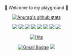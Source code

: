 <div align="center">
  
🎡 Welcome to my playground 🎢
<!--
**hyunicecream/hyunicecream** is a ✨ _special_ ✨ repository because its `README.md` (this file) appears on your GitHub profile.

Here are some ideas to get you started:

- 🔭 I’m currently working on ...
- 🌱 I’m currently learning ...
- 👯 I’m looking to collaborate on ...
- 🤔 I’m looking for help with ...
- 💬 Ask me about ...
- 📫 How to reach me: ...
- 😄 Pronouns: ...
- ⚡ Fun fact: ...
-->
[![Anurag's github stats](https://github-readme-stats.vercel.app/api?username=hyunicecream&theme=calm&show_icons=true)](https://github.com/anuraghazra/github-readme-stats)

<!-- [![Top Langs](https://github-readme-stats.vercel.app/api/top-langs/?username=hyunicecream&layout=compact&theme=calm)](https://github.com/hyunicecream/github-readme-stats)

[![Readme Card](https://github-readme-stats.vercel.app/api/pin/?username=hyunicecream&repo=github-readme-stats&theme=calm)](https://github.com/hyunicecream/github-readme-stats) -->

<img src="https://img.shields.io/badge/Python-3766AB?style=flat-square&logo=Python&logoColor=white"/></a>
<img src="https://img.shields.io/badge/Google Colab-F9AB00?style=flat-square&logo=Google Colab&logoColor=white"/></a>
<img src="https://img.shields.io/badge/Jupyter-F37626?style=flat-square&logo=jupyter&logoColor=white"/></a>
<img src="https://img.shields.io/badge/AWS-2E5C99?style=flat-square&logo=Amazon&logoColor=white"/></a> 
<img src="https://img.shields.io/badge/Keras-D00000?style=flat-square&logo=Keras&logoColor=white"/></a> 
<img src="https://img.shields.io/badge/TensorFlow-FF6F00?style=flat-square&logo=TensorFlow&logoColor=white"/></a> 
<img src="https://img.shields.io/badge/PyTorch-EE4C2C?style=flat-square&logo=PyTorch&logoColor=white"/></a> 
<img src="https://img.shields.io/badge/Visual Studio Code-007ACC?style=flat-square&logo=Visual Studio Code&logoColor=white"/></a> 

[![Hits](https://hits.seeyoufarm.com/api/count/incr/badge.svg?url=https%3A%2F%2Fgithub.com%2Fhyunicecream&count_bg=%236BE9AD&title_bg=%23DD81DB&icon=&icon_color=%23E7E7E7&title=hits&edge_flat=false)](https://hits.seeyoufarm.com)

[![Gmail Badge](https://img.shields.io/badge/Gmail-EA4335?style=flat-square&logo=Gmail&logoColor=white&link=mailto:hyunicecream31@gmail.com)](mailto:hyunicecream31@gmail.com)
<a href="https://velog.io/@hyunicecream" target="_blank"><img src="https://img.shields.io/badge/Velog-20c997?style=flat-square&logo=Vimeo&logoColor=white"/></a>
</div>
